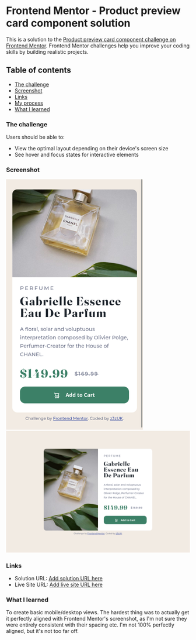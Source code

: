 # Frontend Mentor - Product preview card component solution

This is a solution to the [Product preview card component challenge on Frontend Mentor](https://www.frontendmentor.io/challenges/product-preview-card-component-GO7UmttRfa). Frontend Mentor challenges help you improve your coding skills by building realistic projects.

## Table of contents

- [The challenge](#the-challenge)
- [Screenshot](#screenshot)
- [Links](#links)
- [My process](#my-process)
- [What I learned](#what-i-learned)

### The challenge

Users should be able to:

- View the optimal layout depending on their device's screen size
- See hover and focus states for interactive elements

### Screenshot

![](mobile-view.png)
![](desktop-view.png)

### Links

- Solution URL: [Add solution URL here](https://your-solution-url.com)
- Live Site URL: [Add live site URL here](https://your-live-site-url.com)

### What I learned

To create basic mobile/desktop views.
The hardest thing was to actually get it perfectly aligned with Frontend Mentor's screenshot, as I'm not sure they were entirely consistent with their spacing etc. I'm not 100% perfectly aligned, but it's not too far off.
